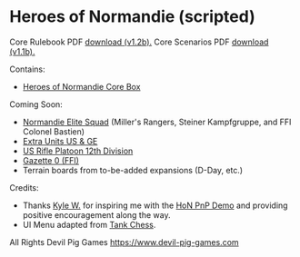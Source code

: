 # Heroes of Normandie (scripted)

Core Rulebook PDF [download (v1.2b).](https://www.devil-pig-games.com/en/download/436/)
Core Scenarios PDF [download (v1.1b).](https://www.devil-pig-games.com/en/download/1225/)


Contains:
* [Heroes of Normandie Core Box](https://www.devil-pig-games.com/en/product/english-heroes-of-normandie-core-box/)


Coming Soon:
* [Normandie Elite Squad](https://www.devil-pig-games.com/en/product/normandie-elite-squad/) (Miller's Rangers, Steiner Kampfgruppe, and FFI Colonel Bastien)
* [Extra Units US & GE](https://www.devil-pig-games.com/en/product/nouvelles-unites-usge/)
* [US Rifle Platoon 12th Division](https://www.devil-pig-games.com/en/product/us-rifle-platoon/)
* [Gazette 0 (FFI)](https://www.devil-pig-games.com/en/product/punchboards-derrata-gazette-n0-eng/)
* Terrain boards from to-be-added expansions (D-Day, etc.)


Credits:
* Thanks [Kyle W.](https://steamcommunity.com/profiles/76561198053659499) for inspiring me with the [HoN PnP Demo](https://steamcommunity.com/sharedfiles/filedetails/?id=909237743&searchtext=doomheroes+of+normandie) and providing positive encouragement along the way.
* UI Menu adapted from [Tank Chess](https://steamcommunity.com/sharedfiles/filedetails/?id=1235274321).


All Rights Devil Pig Games
https://www.devil-pig-games.com
